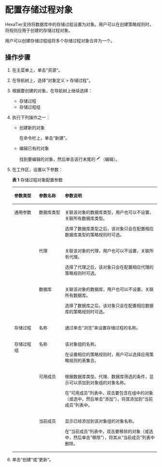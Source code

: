 # 配置存储过程对象<a name="ZH-CN_TOPIC_0111166523"></a>

HexaTier支持将数据库中的存储过程设置为对象。用户可以在创建策略规则时，将规则应用于创建的存储过程对象。

用户可以创建存储过程组将多个存储过程对象合并为一个。

## 操作步骤<a name="zh-cn_topic_0180960230_section6513615192112"></a>

1.  在主菜单上，单击“资源“。
2.  在导航树上，选择“对象定义 \> 存储过程“。
3.  根据要创建的对象，在导航树上继续选择：
    -   存储过程
    -   存储过程组

4.  执行下列操作之一：
    -   创建新的对象

        在命令栏上，单击“新建“。

    -   编辑已有的对象

        找到要编辑的对象，然后单击该行末尾的![](figures/编辑-18.png)（编辑）。

5.  在工作区，设置以下参数：

    **表 1**  存储过程对象配置参数

    <a name="zh-cn_topic_0180960230_table1169941314365"></a>
    <table><thead align="left"><tr id="zh-cn_topic_0180960230_row870091310364"><th class="cellrowborder" valign="top" width="17%" id="mcps1.2.4.1.1"><p id="zh-cn_topic_0180960230_p1270011316363"><a name="zh-cn_topic_0180960230_p1270011316363"></a><a name="zh-cn_topic_0180960230_p1270011316363"></a>参数类型</p>
    </th>
    <th class="cellrowborder" valign="top" width="18%" id="mcps1.2.4.1.2"><p id="zh-cn_topic_0180960230_p11700181318369"><a name="zh-cn_topic_0180960230_p11700181318369"></a><a name="zh-cn_topic_0180960230_p11700181318369"></a>参数名称</p>
    </th>
    <th class="cellrowborder" valign="top" width="65%" id="mcps1.2.4.1.3"><p id="zh-cn_topic_0180960230_p197001713163620"><a name="zh-cn_topic_0180960230_p197001713163620"></a><a name="zh-cn_topic_0180960230_p197001713163620"></a>参数说明</p>
    </th>
    </tr>
    </thead>
    <tbody><tr id="zh-cn_topic_0180960230_row2701413173610"><td class="cellrowborder" rowspan="3" valign="top" width="17%" headers="mcps1.2.4.1.1 "><p id="zh-cn_topic_0180960230_p270012135361"><a name="zh-cn_topic_0180960230_p270012135361"></a><a name="zh-cn_topic_0180960230_p270012135361"></a>通用参数</p>
    </td>
    <td class="cellrowborder" valign="top" width="18%" headers="mcps1.2.4.1.2 "><p id="zh-cn_topic_0180960230_p870131373615"><a name="zh-cn_topic_0180960230_p870131373615"></a><a name="zh-cn_topic_0180960230_p870131373615"></a>数据库类型</p>
    </td>
    <td class="cellrowborder" valign="top" width="65%" headers="mcps1.2.4.1.3 "><p id="zh-cn_topic_0180960230_p1167210513559"><a name="zh-cn_topic_0180960230_p1167210513559"></a><a name="zh-cn_topic_0180960230_p1167210513559"></a>关联该对象的数据库类型，用户也可以不设置，关联所有数据库类型。</p>
    <p id="zh-cn_topic_0180960230_p165722036105918"><a name="zh-cn_topic_0180960230_p165722036105918"></a><a name="zh-cn_topic_0180960230_p165722036105918"></a>选择了数据库类型之后，该对象只会在配置相应数据库类型的策略规则时可选。</p>
    </td>
    </tr>
    <tr id="zh-cn_topic_0180960230_row67011313153610"><td class="cellrowborder" valign="top" headers="mcps1.2.4.1.1 "><p id="zh-cn_topic_0180960230_p570121312360"><a name="zh-cn_topic_0180960230_p570121312360"></a><a name="zh-cn_topic_0180960230_p570121312360"></a>代理</p>
    </td>
    <td class="cellrowborder" valign="top" headers="mcps1.2.4.1.2 "><p id="zh-cn_topic_0180960230_p548514121007"><a name="zh-cn_topic_0180960230_p548514121007"></a><a name="zh-cn_topic_0180960230_p548514121007"></a>关联该对象的代理，用户也可以不设置，关联所有代理。</p>
    <p id="zh-cn_topic_0180960230_p248611216019"><a name="zh-cn_topic_0180960230_p248611216019"></a><a name="zh-cn_topic_0180960230_p248611216019"></a>选择了代理之后，该对象只会在配置相应代理的策略规则时可选。</p>
    </td>
    </tr>
    <tr id="zh-cn_topic_0180960230_row97013138366"><td class="cellrowborder" valign="top" headers="mcps1.2.4.1.1 "><p id="zh-cn_topic_0180960230_p12701201303619"><a name="zh-cn_topic_0180960230_p12701201303619"></a><a name="zh-cn_topic_0180960230_p12701201303619"></a>数据库</p>
    </td>
    <td class="cellrowborder" valign="top" headers="mcps1.2.4.1.2 "><p id="zh-cn_topic_0180960230_p1247819131018"><a name="zh-cn_topic_0180960230_p1247819131018"></a><a name="zh-cn_topic_0180960230_p1247819131018"></a>关联该对象的数据库，用户也可以不设置，关联所有数据库。</p>
    <p id="zh-cn_topic_0180960230_p947820136015"><a name="zh-cn_topic_0180960230_p947820136015"></a><a name="zh-cn_topic_0180960230_p947820136015"></a>选择了数据库之后，该对象只会在配置相应数据库的策略规则时可选。</p>
    </td>
    </tr>
    <tr id="zh-cn_topic_0180960230_row14731138142911"><td class="cellrowborder" valign="top" width="17%" headers="mcps1.2.4.1.1 "><p id="zh-cn_topic_0180960230_p1073173822910"><a name="zh-cn_topic_0180960230_p1073173822910"></a><a name="zh-cn_topic_0180960230_p1073173822910"></a>存储过程</p>
    </td>
    <td class="cellrowborder" valign="top" width="18%" headers="mcps1.2.4.1.2 "><p id="zh-cn_topic_0180960230_p1473103816298"><a name="zh-cn_topic_0180960230_p1473103816298"></a><a name="zh-cn_topic_0180960230_p1473103816298"></a>名称</p>
    </td>
    <td class="cellrowborder" valign="top" width="65%" headers="mcps1.2.4.1.3 "><p id="zh-cn_topic_0180960230_p17311638102914"><a name="zh-cn_topic_0180960230_p17311638102914"></a><a name="zh-cn_topic_0180960230_p17311638102914"></a>通过单击<span class="uicontrol" id="zh-cn_topic_0180960230_uicontrol3212209193118"><a name="zh-cn_topic_0180960230_uicontrol3212209193118"></a><a name="zh-cn_topic_0180960230_uicontrol3212209193118"></a>“浏览”</span>来设置存储过程的名称。</p>
    </td>
    </tr>
    <tr id="zh-cn_topic_0180960230_row1399744613297"><td class="cellrowborder" rowspan="3" valign="top" width="17%" headers="mcps1.2.4.1.1 "><p id="zh-cn_topic_0180960230_p5997746182912"><a name="zh-cn_topic_0180960230_p5997746182912"></a><a name="zh-cn_topic_0180960230_p5997746182912"></a>存储过程组</p>
    </td>
    <td class="cellrowborder" valign="top" width="18%" headers="mcps1.2.4.1.2 "><p id="zh-cn_topic_0180960230_p999764618298"><a name="zh-cn_topic_0180960230_p999764618298"></a><a name="zh-cn_topic_0180960230_p999764618298"></a>名称</p>
    </td>
    <td class="cellrowborder" valign="top" width="65%" headers="mcps1.2.4.1.3 "><p id="zh-cn_topic_0180960230_p191635201313"><a name="zh-cn_topic_0180960230_p191635201313"></a><a name="zh-cn_topic_0180960230_p191635201313"></a>该对象组的名称。</p>
    <p id="zh-cn_topic_0180960230_p161631520193117"><a name="zh-cn_topic_0180960230_p161631520193117"></a><a name="zh-cn_topic_0180960230_p161631520193117"></a>在设置相应的策略规则时，用户可以选择应用策略规则的表集合。</p>
    </td>
    </tr>
    <tr id="zh-cn_topic_0180960230_row1098761718117"><td class="cellrowborder" valign="top" headers="mcps1.2.4.1.1 "><p id="zh-cn_topic_0180960230_p410682019115"><a name="zh-cn_topic_0180960230_p410682019115"></a><a name="zh-cn_topic_0180960230_p410682019115"></a>可用成员</p>
    </td>
    <td class="cellrowborder" valign="top" headers="mcps1.2.4.1.2 "><p id="zh-cn_topic_0180960230_p189231851141115"><a name="zh-cn_topic_0180960230_p189231851141115"></a><a name="zh-cn_topic_0180960230_p189231851141115"></a>根据数据库类型、代理、数据库筛选的条件，显示可以添加到对象组的对象名称。</p>
    <p id="zh-cn_topic_0180960230_p5106112051113"><a name="zh-cn_topic_0180960230_p5106112051113"></a><a name="zh-cn_topic_0180960230_p5106112051113"></a>在<span class="parmname" id="zh-cn_topic_0180960230_parmname7811189294"><a name="zh-cn_topic_0180960230_parmname7811189294"></a><a name="zh-cn_topic_0180960230_parmname7811189294"></a>“可用成员”</span>列表中，双击要包含在组中的对象（或选中，然后单击<span class="uicontrol" id="zh-cn_topic_0180960230_uicontrol103058315295"><a name="zh-cn_topic_0180960230_uicontrol103058315295"></a><a name="zh-cn_topic_0180960230_uicontrol103058315295"></a>“添加”</span>），将其添加到<span class="parmname" id="zh-cn_topic_0180960230_parmname4170135162914"><a name="zh-cn_topic_0180960230_parmname4170135162914"></a><a name="zh-cn_topic_0180960230_parmname4170135162914"></a>“当前成员”</span>列表中。</p>
    </td>
    </tr>
    <tr id="zh-cn_topic_0180960230_row445471831112"><td class="cellrowborder" valign="top" headers="mcps1.2.4.1.1 "><p id="zh-cn_topic_0180960230_p164691920151115"><a name="zh-cn_topic_0180960230_p164691920151115"></a><a name="zh-cn_topic_0180960230_p164691920151115"></a>当前成员</p>
    </td>
    <td class="cellrowborder" valign="top" headers="mcps1.2.4.1.2 "><p id="zh-cn_topic_0180960230_p167504141212"><a name="zh-cn_topic_0180960230_p167504141212"></a><a name="zh-cn_topic_0180960230_p167504141212"></a>显示已经添加到该对象组的对象名称。</p>
    <p id="zh-cn_topic_0180960230_p144690203116"><a name="zh-cn_topic_0180960230_p144690203116"></a><a name="zh-cn_topic_0180960230_p144690203116"></a>在<span class="parmname" id="zh-cn_topic_0180960230_parmname3612171962914"><a name="zh-cn_topic_0180960230_parmname3612171962914"></a><a name="zh-cn_topic_0180960230_parmname3612171962914"></a>“当前成员”</span>列表中，双击要移除的对象（或选中，然后单击<span class="uicontrol" id="zh-cn_topic_0180960230_uicontrol14349172662914"><a name="zh-cn_topic_0180960230_uicontrol14349172662914"></a><a name="zh-cn_topic_0180960230_uicontrol14349172662914"></a>“移除”</span>），将其从<span class="parmname" id="zh-cn_topic_0180960230_parmname5333111513296"><a name="zh-cn_topic_0180960230_parmname5333111513296"></a><a name="zh-cn_topic_0180960230_parmname5333111513296"></a>“当前成员”</span>列表中删除。</p>
    </td>
    </tr>
    </tbody>
    </table>

6.  单击“创建“或“更新“。

